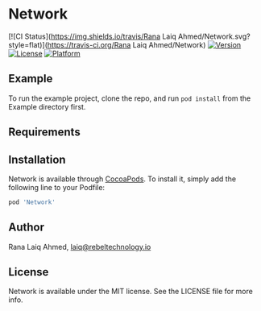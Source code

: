 # Network

[![CI Status](https://img.shields.io/travis/Rana Laiq Ahmed/Network.svg?style=flat)](https://travis-ci.org/Rana Laiq Ahmed/Network)
[![Version](https://img.shields.io/cocoapods/v/Network.svg?style=flat)](https://cocoapods.org/pods/Network)
[![License](https://img.shields.io/cocoapods/l/Network.svg?style=flat)](https://cocoapods.org/pods/Network)
[![Platform](https://img.shields.io/cocoapods/p/Network.svg?style=flat)](https://cocoapods.org/pods/Network)

## Example

To run the example project, clone the repo, and run `pod install` from the Example directory first.

## Requirements

## Installation

Network is available through [CocoaPods](https://cocoapods.org). To install
it, simply add the following line to your Podfile:

```ruby
pod 'Network'
```

## Author

Rana Laiq Ahmed, laiq@rebeltechnology.io

## License

Network is available under the MIT license. See the LICENSE file for more info.

